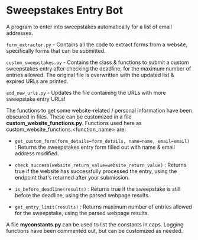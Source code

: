 # Sweepstakes Entry Bot

A program to enter into sweepstakes automatically for a list of email addresses. 


```form_extractor.py``` - Contains all the code to extract forms from a website, specifically forms that can be submitted.

```custom_sweepstakes.py``` - Contains the class & functions to submit a custom sweepstakes entry after checking the deadline, for the maximum number of entries allowed. The original file is overwritten with the updated list & expired URLs are printed.

```add_new_urls.py``` - Updates the file containing the URLs with more sweepstake entry URLs!

The functions to get some website-related / personal information have been obscured in files. These can be customized in a file **custom_website_functions.py**. 
Functions used here as custom_website_functions.<function_name> are:

- ```get_custom_form(form_details=form_details, name=name, email=email)``` : Returns the sweepstakes entry form filled out with name & email address modified.

- ```check_success(website_return_value=website_return_value)``` : Returns true if the website has successfully processed the entry, using the endpoint that's returned after your submission.

- ```is_before_deadline(results)``` : Returns true if the sweepstake is still before the deadline, using the parsed webpage results.

- ```get_entry_limit(results)``` : Returns maximum number of entries allowed for the sweepstake, using the parsed webpage results.
                                                        
A file **myconstants.py** can be used to list the constants in caps. Logging functions have been commented out, but can be customized as needed.
